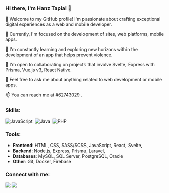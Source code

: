 ### Hi there, I'm Hanz Tapia! 👋
🌟 Welcome to my GitHub profile! I'm passionate about crafting exceptional digital experiences as a web and mobile developer.

🔭 Currently, I'm focused on the development of sites, web platforms, mobile apps.

🌱 I'm constantly learning and exploring new horizons within the development of an app that helps prevent violence.

🤝 I'm open to collaborating on projects that involve Svelte, Express with Prisma, Vue.js v3, React Native.

💬 Feel free to ask me about anything related to web development or mobile apps.

📫 You can reach me at #62743029 .

### Skills:
<!-- Agrega los badges de las habilidades con los enlaces correspondientes -->
![JavaScript](https://img.shields.io/badge/JavaScript-blue?style=for-the-badge&logo=JavaScript&logoColor=white)&nbsp;
![Java](https://img.shields.io/badge/Java-orange?style=for-the-badge&logo=Java&logoColor=white)&nbsp;
![PHP](https://img.shields.io/badge/PHP-purple?style=for-the-badge&logo=php&logoColor=white)&nbsp;


### Tools:
<!-- Enumera las herramientas de desarrollo frontend, backend y bases de datos -->
- **Frontend**: HTML, CSS, SASS/SCSS, JavaScript, React, Svelte,
- **Backend**: Node.js, Express, Prisma, Laravel,
- **Databases**: MySQL, SQL Server, PostgreSQL, Oracle
- **Other**: Git, Docker, Firebase

### Connect with me:
[<img src="https://img.shields.io/badge/github-%2312100E.svg?&style=for-the-badge&logo=github&logoColor=white&color=black" />](https://github.com/TANHEHANZ)
[<img src="https://img.shields.io/badge/instagram-%2312100E.svg?&style=for-the-badge&logo=instagram&logoColor=white&color=black" />](https://instagram.com/hanz_tapia)
<!---
## GitHub Stats:
<a href="https://github.com/TANHEHANZ/github-readme-stats">
  <img align="center" src="https://github-readme-stats.vercel.app/api?username=TANHEHANZ&show_icons=true&include_all_commits=true&theme=buefy&hide_border=true" alt="Hanz's github stats" />
</a>
<a href="https://github.com/TANHEHANZ/github-readme-stats">
  <img align="center" src="https://github-readme-stats.vercel.app/api/top-langs/?username=TANHEHANZ&layout=compact&theme=buefy&hide_border=true" />
</a>
-->

